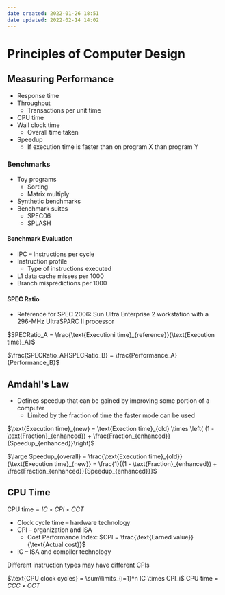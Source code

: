 ```yaml
---
date created: 2022-01-26 18:51
date updated: 2022-02-14 14:02
---
```


# Principles of Computer Design

## Measuring Performance

- Response time
- Throughput
  - Transactions per unit time
- CPU time
- Wall clock time
  - Overall time taken
- Speedup
  - If execution time is faster than on program X than program Y

### Benchmarks

- Toy programs
  - Sorting
  - Matrix multiply
- Synthetic benchmarks
- Benchmark suites
  - SPEC06
  - SPLASH

#### Benchmark Evaluation

- IPC – Instructions per cycle
- Instruction profile
  - Type of instructions executed
- L1 data cache misses per 1000
- Branch mispredictions per 1000

#### SPEC Ratio

- Reference for SPEC 2006: Sun Ultra Enterprise 2 workstation with a 296-MHz UltraSPARC II processor

$SPECRatio_A = \frac{\text{Executioni time}_{reference}}{\text{Execution time}_A}$

$\frac{SPECRatio_A}{SPECRatio_B} = \frac{Performance_A}{Performance_B}$

## Amdahl's Law

- Defines speedup that can be gained by improving some portion of a computer
  - Limited by the fraction of time the faster mode can be used

$\text{Execution time}_{new} = \text{Exection time}_{old} \times \left( (1 - \text{Fraction}_{enhanced}) + \frac{Fraction_{enhanced}}{Speedup_{enhanced}}\right)$

$\large Speedup_{overall} = \frac{\text{Execution time}_{old}}{\text{Execution time}_{new}} = \frac{1}{(1 - \text{Fraction}_{enhanced}) + \frac{Fraction_{enhanced}}{Speedup_{enhanced}}}$

## CPU Time

$\text{CPU time} = IC \times CPI \times CCT$

- Clock cycle time – hardware technology
- CPI – organization and ISA
	- Cost Performance Index: $CPI = \frac{\text{Earned value}}{\text{Actual cost}}$
- IC – ISA and compiler technology

Different instruction types may have different CPIs

$\text{CPU clock cycles} = \sum\limits_{i=1}^n IC \times CPI_i$
$\text{CPU time} = CCC \times CCT$
